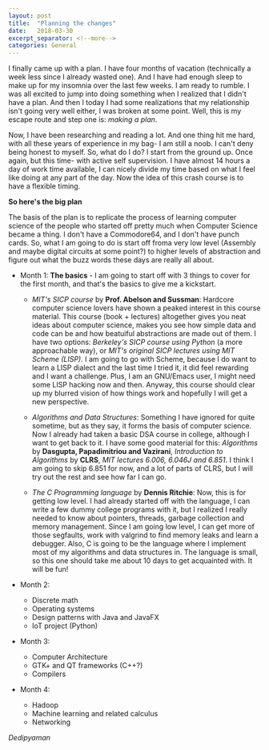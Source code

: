 ```yaml
---
layout: post
title:  "Planning the changes"
date:   2018-03-30
excerpt_separator: <!--more-->
categories: General
---	    
```


I finally came up with a plan. I have four months of vacation (technically a week less since I already wasted one). And I have had enough sleep to make up for my insomnia over the last few weeks. I am ready to rumble. I was all excited to jump into doing something when I realized that I didn't have a plan. And then I today I had some realizations that my relationship isn't going very well either, I was broken at some point. Well, this is my escape route and step one is: _making a plan_.

<!--more-->

Now, I have been researching and reading a lot. And one thing hit me hard, with all these years of experience in my bag- I am still a noob. I can't deny being honest to myself. So, what do I do? I start from the ground up. Once again, but this time- with active self supervision. I have almost 14 hours a day of work time available, I can nicely divide my time based on what I feel like doing at any part of the day. Now the idea of this crash course is to have a flexible timing.

**So here's the big plan**

 The basis of the plan is to replicate the process of learning computer science of the people who started off pretty much when Computer Science became a thing. I don't have a Commodore64, and I don't have punch cards. So, what I am going to do is start off froma very low level (Assembly and maybe digital circuits at some point?) to higher levels of abstraction and figure out what the buzz words these days are really all about.

* Month 1: **The basics** - I am going to start off with 3 things to cover for the first month, and that's the basics to give me a kickstart. 
	
	* _MIT's SICP course_ by **Prof. Abelson and Sussman**: Hardcore computer science lovers have shown a peaked interest in this course material. This course (book + lectures) altogether gives you neat ideas about computer science, makes you see how simple data and code can be and how beatuiful abstractions are made out of them. I have two options: *Berkeley's SICP course using Python* (a more approachable way), or *MIT's original SICP lectures using MIT Scheme (LISP)*. I am going to go with Scheme, because I do want to learn a LISP dialect and the last time I tried it, it did feel rewarding and I want a challenge. Plus, I am an GNU/Emacs user, I might need some LISP hacking now and then. 
	Anyway, this course should clear up my blurred vision of how things work and hopefully I will get a new perspective.
	
	* _Algorithms and Data Structures_: Something I have ignored for quite sometime, but as they say, it forms the basis of computer science. Now I already had taken a basic DSA course in college, although I want to get back to it. I have some good material for this: _Algorithms_ by **Dasgupta, Papadimitriou and Vazirani**, _Introduction to Algorithms_ by **CLRS**, _MIT lectures 6.006, 6.046J and 6.851_. I think I am going to skip 6.851 for now, and a lot of parts of CLRS, but I will try out the rest and see how far I can go.

	* _The C Programming language_ by **Dennis Ritchie**: Now, this is for getting low level. I had already started off with the language, I can write a few dummy college programs with it, but I realized I really needed to know about pointers, threads, garbage collection and memory management. Since I am going low level, I can get more of those segfaults, work with valgrind to find memory leaks and learn a debugger. Also, C is going to be the language where I implement most of my algorithms and data structures in. The language is small, so this one should take me about 10 days to get acquainted with. It will be fun!

* Month 2:

	* Discrete math
	* Operating systems
	* Design patterns with Java and JavaFX
	* IoT project (Python)


* Month 3:

	* Computer Architecture
	* GTK+ and QT frameworks (C++?)
	* Compilers
	
* Month 4:

	* Hadoop
	* Machine learning and related calculus
	* Networking
	
	
_Dedipyaman_

[jekyll-web]: https://jekyllrb.com
